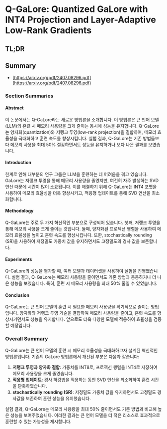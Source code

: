 # Q-GaLore: Quantized GaLore with INT4 Projection and Layer-Adaptive Low-Rank Gradients
## TL;DR
## Summary
- [https://arxiv.org/pdf/2407.08296.pdf](https://arxiv.org/pdf/2407.08296.pdf)

### Section Summaries

#### Abstract
이 논문에서는 Q-GaLore라는 새로운 방법론을 소개합니다. 이 방법론은 큰 언어 모델(LLM)의 훈련 시 메모리 사용량을 크게 줄이는 동시에 성능을 유지합니다. Q-GaLore는 양자화(quantization)와 저랭크 투영(low-rank projection)을 결합하여, 메모리 효율성을 극대화하고 훈련 속도를 향상시킵니다. 실험 결과, Q-GaLore는 기존 방법들보다 메모리 사용을 최대 50% 절감하면서도 성능을 유지하거나 보다 나은 결과를 보였습니다.

#### Introduction
한계로 인해 대부분의 연구 그룹은 LLM을 훈련하는 데 어려움을 겪고 있습니다. GaLore는 저랭크 투영을 통해 메모리 사용량을 줄였지만, 여전히 자주 발생하는 SVD 연산 때문에 시간이 많이 소요됩니다. 이를 해결하기 위해 Q-GaLore는 INT4 포맷을 사용하여 메모리 효율성을 더욱 향상시키고, 적응형 업데이트를 통해 SVD 연산을 최소화합니다.

#### Methodology
Q-GaLore는 주로 두 가지 혁신적인 부분으로 구성되어 있습니다. 첫째, 저랭크 투영을 통해 메모리 사용을 크게 줄이는 것입니다. 둘째, 양자화된 프로젝션 행렬을 사용하여 메모리 효율성을 높이고 훈련 속도를 향상시킵니다. 또한, stochastically rounding (SR)을 사용하여 저정밀도 가중치 값을 유지하면서도 고정밀도의 경사 값을 보존합니다.

#### Experiments
Q-GaLore의 성능을 평가할 때, 여러 모델과 데이터셋을 사용하여 실험을 진행했습니다. 실험 결과, Q-GaLore는 메모리 사용량을 줄이면서도 기존 방법과 동등하거나 더 나은 성능을 보였습니다. 특히, 훈련 시 메모리 사용량을 최대 50% 줄일 수 있었습니다.

#### Conclusion
Q-GaLore는 큰 언어 모델의 훈련 시 필요한 메모리 사용량을 획기적으로 줄이는 방법입니다. 양자화와 저랭크 투영 기술을 결합하여 메모리 사용량을 줄이고, 훈련 속도를 향상시키면서도 성능을 유지합니다. 앞으로도 더욱 다양한 모델에 적용하여 효율성을 검증할 예정입니다.

### Overall Summary
Q-GaLore는 큰 언어 모델의 훈련 시 메모리 효율성을 극대화하고자 설계된 혁신적인 방법론입니다. 기존의 GaLore 방법론에서 개선된 부분은 다음과 같습니다:

1. **저랭크 투영과 양자화 결합**: 가중치를 INT8로, 프로젝션 행렬을 INT4로 저장하여 메모리 사용량을 크게 줄였습니다.
2. **적응형 업데이트**: 경사 하강법을 적용하는 동안 SVD 연산을 최소화하여 훈련 시간을 단축하였습니다.
3. **stochastically rounding (SR)**: 저정밀도 가중치 값을 유지하면서도 고정밀도 경사값을 보존하여 훈련 성능을 유지했습니다.

실험 결과, Q-GaLore는 메모리 사용량을 최대 50% 줄이면서도 기존 방법과 비교해 높은 성능을 보여주었습니다. 이러한 결과는 큰 언어 모델을 더 적은 리소스로 효과적으로 훈련할 수 있는 가능성을 제시합니다.